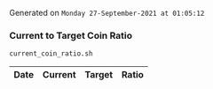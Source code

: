 Generated on `Monday 27-September-2021 at 01:05:12`

### Current to Target Coin Ratio
`current_coin_ratio.sh`

Date|Current|Target|Ratio
---|---|---|---

